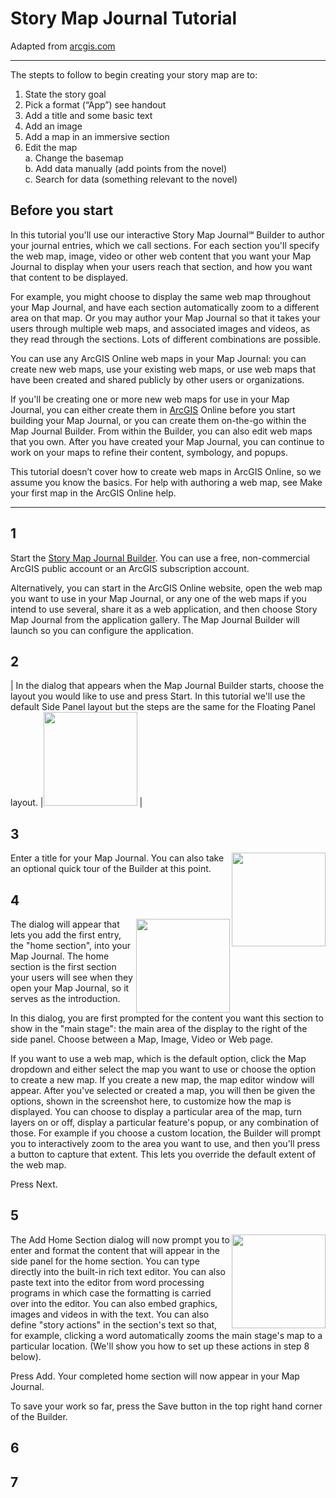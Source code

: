 
# Story Map Journal Tutorial #
Adapted from [arcgis.com](https://storymaps-classic.arcgis.com/en/app-list/map-journal/tutorial/)

---
The stepts to follow to begin creating your story map are to:

1. State the story goal
2. Pick a format (“App”) see handout
3. Add a title and some basic text
4. Add an image
5. Add a map in an immersive section
6. Edit the map  
  a. Change the basemap  
  b. Add data manually (add points from the novel)  
  c. Search for data (something relevant to the novel)  

## Before you start ##

In this tutorial you'll use our interactive Story Map Journal℠ Builder to author your journal entries, which we call sections. For each section you'll specify the web map, image, video or other web content that you want your Map Journal to display when your users reach that section, and how you want that content to be displayed.

For example, you might choose to display the same web map throughout your Map Journal, and have each section automatically zoom to a different area on that map. Or you may author your Map Journal so that it takes your users through multiple web maps, and associated images and videos, as they read through the sections. Lots of different combinations are possible.

You can use any ArcGIS Online web maps in your Map Journal: you can create new web maps, use your existing web maps, or use web maps that have been created and shared publicly by other users or organizations.

If you'll be creating one or more new web maps for use in your Map Journal, you can either create them in [ArcGIS](http://www.arcgis.com/home/) Online before you start building your Map Journal, or you can create them on-the-go within the Map Journal Builder. From within the Builder, you can also edit web maps that you own. After you have created your Map Journal, you can continue to work on your maps to refine their content, symbology, and popups.

This tutorial doesn’t cover how to create web maps in ArcGIS Online, so we assume you know the basics. For help with authoring a web map, see Make your first map in the ArcGIS Online help.

---
## 1 ##
Start the [Story Map Journal Builder](https://uo-online.maps.arcgis.com/apps/MapJournal/index.html?fromScratch). You can use a free, non-commercial ArcGIS public account or an ArcGIS subscription account.


Alternatively, you can start in the ArcGIS Online website, open the web map you want to use in your Map Journal, or any one of the web maps if you intend to use several, share it as a web application, and then choose Story Map Journal from the application gallery. The Map Journal Builder will launch so you can configure the application.   

## 2 ##
| In the dialog that appears when the Map Journal Builder starts, choose the layout you would like to use and press Start. In this tutorial we'll use the default Side Panel layout but the steps are the same for the Floating Panel layout. |<img src="https://storymaps-classic.arcgis.com/en/app-list/map-journal/img/step2.png" height ="150px"> |


## 3 ##
<img align="right" src="https://storymaps-classic.arcgis.com/en/app-list/map-journal/img/step3.png" height ="150px"> Enter a title for your Map Journal. You can also take an optional quick tour of the Builder at this point.  

## 4 ##
<img align="right" src="https://storymaps-classic.arcgis.com/en/app-list/map-journal/img/step4.png" height ="150px">

The dialog will appear that lets you add the first entry, the "home section", into your Map Journal. The home section is the first section your users will see when they open your Map Journal, so it serves as the introduction.

In this dialog, you are first prompted for the content you want this section to show in the "main stage": the main area of the display to the right of the side panel. Choose between a Map, Image, Video or Web page.

If you want to use a web map, which is the default option, click the Map dropdown and either select the map you want to use or choose the option to create a new map. If you create a new map, the map editor window will appear. After you've selected or created a map, you will then be given the options, shown in the screenshot here, to customize how the map is displayed. You can choose to display a particular area of the map, turn layers on or off, display a particular feature's popup, or any combination of those. For example if you choose a custom location, the Builder will prompt you to interactively zoom to the area you want to use, and then you'll press a button to capture that extent. This lets you override the default extent of the web map.

Press Next.  

## 5 ##
<img align="right" src="https://storymaps-classic.arcgis.com/en/app-list/map-journal/img/step5.png" height ="150px">

The Add Home Section dialog will now prompt you to enter and format the content that will appear in the side panel for the home section. You can type directly into the built-in rich text editor. You can also paste text into the editor from word processing programs in which case the formatting is carried over into the editor. You can also embed graphics, images and videos in with the text. You can also define "story actions" in the section's text so that, for example, clicking a word automatically zooms the main stage's map to a particular location. (We'll show you how to set up these actions in step 8 below).

Press Add. Your completed home section will now appear in your Map Journal.

To save your work so far, press the Save button in the top right hand corner of the Builder.


## 6 ##
## 7 ##
